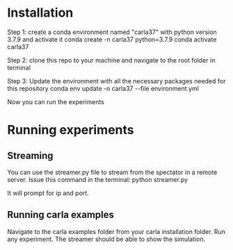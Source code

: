# Installation

Step 1: create a conda environment named "carla37" with python version 3.7.9 and activate it
    conda create -n carla37 python=3.7.9
    conda activate carla37

Step 2: clone this repo to your machine and navigate to the root folder in terminal

Step 3: Update the environment with all the necessary packages needed for this repository
    conda env update -n carla37 --file environment.yml

Now you can run the experiments

# Running experiments

## Streaming
You can use the streamer.py file to stream from the spectator in a remote server. Issue this command in the terminal:
    python streamer.py

It will prompt for ip and port.

## Running carla examples
Navigate to the carla examples folder from your carla installation folder. Run any experiment. The streamer should be able to show the simulation.
